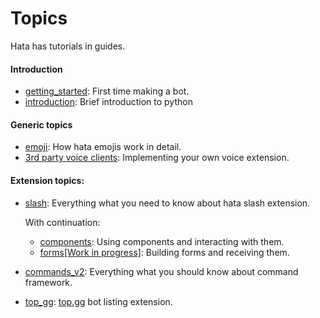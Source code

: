 # Topics

Hata has tutorials in guides.

#### Introduction

- [getting_started](getting_started.md): First time making a bot.
- [introduction](introduction.md): Brief introduction to python

#### Generic topics

- [emoji](emoji.md): How hata emojis work in detail.
- [3rd party voice clients](3rd_party_voice_clients.md): Implementing your own voice extension.

#### Extension topics:

- [slash](slash.md): Everything what you need to know about hata slash extension.
    
    With continuation:
    - [components](components.md): Using components and interacting with them.
    - [forms\[Work in progress\]](forms[WIP].md): Building forms and receiving them.

- [commands_v2](commands_v2.md): Everything what you should know about command framework.

- [top_gg](top_gg.md): [top.gg](https://top.gg/) bot listing extension.
